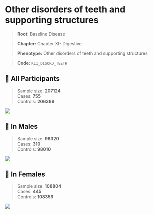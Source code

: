 # Other disorders of teeth and supporting structures

> **Root:** Baseline Disease  

> **Chapter:** Chapter XI- Digestive  

> **Phenotype:** Other disorders of teeth and supporting structures  

> **Code:** `K11_DISORD_TEETH`

## 🧪 All Participants  
> Sample size: **207124**  
> Cases: **755**  
> Controls: **206369**
<img src="/Disease/Figures/ALL/Baseline/K11_DISORD_TEETH.png"/>
<CsvTable src="/Disease_Data/ALL/Baseline/LG_K11_DISORD_TEETH.csv" label="🔍 View full results" />

## 👨 In Males  
> Sample size: **98320**  
> Cases: **310**  
> Controls: **98010**
<img src="/Disease/Figures/Male/Baseline/K11_DISORD_TEETH.png"/>
<CsvTable src="/Disease_Data/Male/Baseline/LG_K11_DISORD_TEETH.csv" label="🔍 View full results" />

## 👩 In Females  
> Sample size: **108804**  
> Cases: **445**  
> Controls: **108359**
<img src="/Disease/Figures/Female/Baseline/K11_DISORD_TEETH.png"/>
<CsvTable src="/Disease_Data/Female/Baseline/LG_K11_DISORD_TEETH.csv" label="🔍 View full results" />
